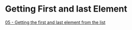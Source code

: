 # Getting First and last Element

[05 - Getting the first and last element from the list](https://colab.research.google.com/drive/1tAfc12VkuCtP9ZI0iuadLELnKfIulMr0?usp=sharing)